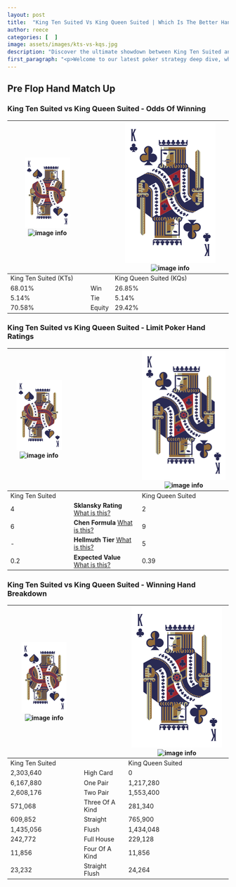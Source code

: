 ```yaml
---
layout: post
title:  "King Ten Suited Vs King Queen Suited | Which Is The Better Hand In Poker? A Complete Guide"
author: reece
categories: [  ]
image: assets/images/kts-vs-kqs.jpg
description: "Discover the ultimate showdown between King Ten Suited and King Queen Suited in poker! Uncover the odds, strategies, and scenarios where one hand triumphs over the other. Get ready to up your poker game with this thrilling analysis."
first_paragraph: "<p>Welcome to our latest poker strategy deep dive, where we're pitting two distinct hands against each other in a high-stakes showdown: King Ten Suited vs King Queen Suited.</p><p>In the dynamic world of poker, every decision counts, and knowing which hand holds the upper hand is key to your success at the table.</p><p>In this article, we'll dissect these two hands, explore the scenarios where one dominates the other, and equip you with the knowledge to make strategic choices that can tip the odds in your favor.</p><p>Get ready to unravel the intriguing dynamics of these poker hands and elevate your game to new heights.</p>"
---
```




[comment]: # (sp0)

## Pre Flop Hand Match Up

<div class="table hand-ratings" markdown="1"> 



### King Ten Suited vs King Queen Suited - Odds Of Winning


    
| ![image info](assets/images/hand1/K.png) ![image info](assets/images/hand1/Ts.png) |  | ![image info](assets/images/hand2/K.png) ![image info](assets/images/hand2/Qs.png) |
| -------- | -------- | -------- |
| King Ten Suited (KTs) |  | King Queen Suited (KQs) |
| 68.01% | Win | 26.85% |
| 5.14% | Tie | 5.14% |
| 70.58% | Equity | 29.42% |




[comment]: # (sp1)



### King Ten Suited vs King Queen Suited - Limit Poker Hand Ratings


    
| ![image info](assets/images/hand1/K.png) ![image info](assets/images/hand1/Ts.png) |  | ![image info](assets/images/hand2/K.png) ![image info](assets/images/hand2/Qs.png) |
| -------- | -------- | -------- |
| King Ten Suited |  | King Queen Suited |
| 4 | **Sklansky Rating** [What is this?](/sklansky-rating-explained) | 2 |
| 6 | **Chen Formula** [What is this?](/chen-formula-explained) | 9 |
| - | **Hellmuth Tier** [What is this?](/Hellmuth-tier-explained) | 5 |
| 0.2 | **Expected Value** [What is this?](/expected-value-explained) | 0.39 |




[comment]: # (sp2)



### King Ten Suited vs King Queen Suited - Winning Hand Breakdown


    
| ![image info](assets/images/hand1/K.png) ![image info](assets/images/hand1/Ts.png) |  | ![image info](assets/images/hand2/K.png) ![image info](assets/images/hand2/Qs.png) |
| -------- | -------- | -------- |
| King Ten Suited |  | King Queen Suited |
| 2,303,640 | High Card | 0 |
| 6,167,880 | One Pair | 1,217,280 |
| 2,608,176 | Two Pair | 1,553,400 |
| 571,068 | Three Of A Kind | 281,340 |
| 609,852 | Straight | 765,900 |
| 1,435,056 | Flush | 1,434,048 |
| 242,772 | Full House | 229,128 |
| 11,856 | Four Of A Kind | 11,856 |
| 23,232 | Straight Flush | 24,264 |




[comment]: # (sp3)



</div>

[comment]: # (sp4)



[comment]: # (sp5)

